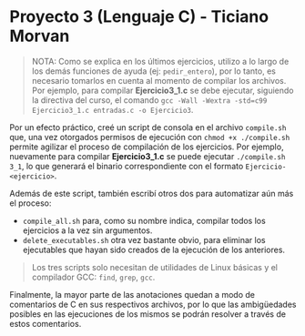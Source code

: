# Proyecto 3 (Lenguaje C) - Ticiano Morvan

> NOTA: Como se explica en los últimos ejercicios, utilizo a lo largo de los demás funciones de ayuda (ej: `pedir_entero`), por lo tanto, es necesario tomarlos en cuenta al momento de compilar los archivos. Por ejemplo, para compilar **Ejercicio3_1.c** se debe ejecutar, siguiendo la directiva del curso, el comando `gcc -Wall -Wextra -std=c99 Ejercicio3_1.c entradas.c -o Ejercicio3`.

Por un efecto práctico, creé un script de consola en el archivo `compile.sh` que, una vez otorgados permisos de ejecución con `chmod +x ./compile.sh` permite agilizar el proceso de compilación de los ejercicios. Por ejemplo, nuevamente para compilar **Ejercicio3_1.c** se puede ejecutar `./compile.sh 3_1`, lo que generará el binario correspondiente con el formato `Ejercicio-<ejercicio>`.

Además de este script, también escribí otros dos para automatizar aún más el proceso:
- `compile_all.sh` para, como su nombre indica, compilar todos los ejercicios a la vez sin argumentos.
- `delete_executables.sh` otra vez bastante obvio, para eliminar los ejecutables que hayan sido creados de la ejecución de los anteriores.

> Los tres scripts solo necesitan de utilidades de Linux básicas y el compilador GCC: `find`, `grep`, `gcc`.

Finalmente, la mayor parte de las anotaciones quedan a modo de comentarios de C en sus respectivos archivos, por lo que las ambigüedades posibles en las ejecuciones de los mismos se podrán resolver a través de estos comentarios.
